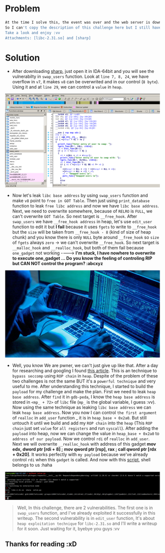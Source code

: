 # Problem

```sh
At the time I solve this, the event was over and the web server is down. 
So I can't copy the description of this challenge here but I still have these files. 
Take a look and enjoy :vv
Attachments: [libc-2.31.so] and [sharp] 
```

# Solution
- After downloading [sharp](challenge/sharp), just open it in IDA-64bit and you will see the vulnerabilty in `swap_users` function. Look at `line 7, 8, 24`, we have overflow in `v7`, it makes `v8` can be overwrited and in our control (`8 byte`). Using it and at `line 29`, we can control a `value` in `heap`.


<img src="tmp/vuln.png">

- Now let's leak `libc base address` by using `swap_users` function and make `v8` point to `free in GOT Table`. Then just using `print_database` function to leak `free libc address` and now we have `libc base address`. Next, we need to overwrite somewhere, because of `RELRO` is `FULL`, we can't overwrite `GOT Table`. So next target is `__free_hook`. After `swap_users` we have `__free_hook address` in heap, let's use `edit_user` function to edit it but **I fail** because it uses `fgets` to write to `__free_hook` but the `size` will be taken from `__free_hook - 8` (kind of size of heap chunk) and you know there is only `NULL` byte around `__free_hook` so `size` of `fgets` always `zero` -> we can't overwrite `__free_hook`. So next target is `__malloc_hook` and `__realloc_hook`, but both of them fail because `one_gadget` not working ----> **I'm stuck, I have nowhere to overwrite to execute one_gadget ... Do you know the feeling of controling RIP but CAN NOT control the program? :abcxyz**  


<img src="tmp/nacker.jpg">

- Well, you know We are pwner, we can't just give up like that. After a day for researching and googling I found [this article](https://lkmidas.github.io/posts/20210103-heap-seccomp-rop/). This is an technique to `bypass seccomp` using `ROP chain` in `heap`. Despite of the problem of these two challenges is not the same BUT it's a `powerful technique` and very useful to me. After understanding this technique, I started to build the `payload` for my challenge and make the plan. First we need to leak `heap base address`. After `find` it in `gdb-peda`, I know the `heap base address` is stored in `<mp_ + 72>` of `libc` file (`mp_` is the global variable, I guess :vv). Now using the same technique as leaking `libc base address` we can leak `heap base address`. Now you now I can control `the first argument` of `realloc` in `add_user` function _ it is in `heap_base + 0x2a0`. But still untouch it until we build and add my `ROP chain` into the `heap` (This `ROP chain` just set `value` for `all registers` and run `syscall`). After adding the `payload` into heap, now we can change the value in `heap_base + 0x2a0` to `address of our payload`. Now we control `rdi` of `realloc` in `add_user`. Next we will overwrite `__realloc_hook` with address of this gadget **mov edx, dword ptr [rdi + 8] ; mov qword ptr [rsp], rax ; call qword ptr [rdx + 0x20]**. It works perfectly with `my payload` because we've already control `rdi` when this `gadget` is called. And now with this [script](solve/solve.py), shell belongs to us :haha  

<img src="tmp/done.png">


> Well, In this challenge, there are 2 vulnerabilities. The first one is in `swap_users` function, and I've already exploited it successfully in this writeup. The second vulnerability is in `edit_user` function, It's about `heap exploitation technique` for `libc-2.31.so` and I'll write a writeup for it soon. Just waiting for it, byebye you guys :vv


## Thanks for reading :xD